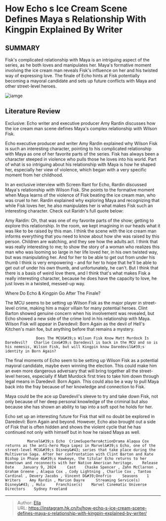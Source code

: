 # How Echo s Ice Cream Scene Defines Maya s Relationship With Kingpin Explained By Writer


## SUMMARY 



  Fisk&#39;s complicated relationship with Maya is an intriguing aspect of the series, as he both loves and manipulates her.   Maya&#39;s formative moment involving the ice cream man reveals Fisk&#39;s influence on her and his twisted way of expressing love.   The finale of Echo hints at Fisk potentially becoming a mayoral candidate and sets up future conflicts with Maya and other street-level heroes.  

![iamge](https://static1.srcdn.com/wordpress/wp-content/uploads/2024/01/kingpin_maya_relationship_echo_sr_exclusive.jpg)

## Literature Review

Exclusive: Echo writer and executive producer Amy Rardin discusses how the ice cream man scene defines Maya&#39;s complex relationship with Wilson Fisk.




Echo executive producer and writer Amy Rardin explained why Wilson Fisk is such an interesting character, pointing to his complicated relationship with Maya as one of her favorite parts of the series. Fisk has always been a character steeped in violence who pulls those he loves into his world. Part of what is so intriguing about his relationship with Maya is how he shaped her, especially her view of violence, which began with a very specific moment from her childhood.




In an exclusive interview with Screen Rant for Echo, Rardin discussed Maya&#39;s relationship with Wilson Fisk. She points to the formative moment when Maya learns of the violence of Fisk beating the ice cream man, who was cruel to her. Rardin explained why exploring Maya and recognizing that while Fisk loves her, he also manipulates her is what makes Fisk such an interesting character. Check out Raridn&#39;s full quote below:


Amy Rardin: Oh, that was one of my favorite parts of the show; getting to explore this relationship. In the room, we kept imagining in our heads what it was like to be raised by this man.
I think the scene with the ice cream man informs everything that you need to know about how she was raised by this person. Children are watching, and they see how the adults act. I think that was really interesting to me; to show the story of a woman who realizes this man who was looming so large in her life loved her, in his own twisted way, but was manipulating her. And for her to be able to get out from under his thumb I think is very empowering - and for her to hope that he&#39;ll be able to get out of under his own thumb, and unfortunately, he can&#39;t.
But I think that there is a basis of weird love there, and I think that&#39;s what makes Fisk a really interesting character, because he does have the capacity to love, he just loves in a twisted, messed-up way.






 Where Do Echo &amp; Kingpin Go After The Finale? 
         

The MCU seems to be setting up Wilson Fisk as the major player in street-level crime, making him a major villain for many potential heroes. Clint Barton showed genuine concern when his involvement was revealed, but Echo showed a new side of the crime lord in his relationship with Maya. Wilson Fisk will appear in Daredevil: Born Again as the devil of Hell&#39;s Kitchen&#39;s main foe, but anything before that remains a mystery.

                  Does The MCU&#39;s Wilson Fisk Know Matt Murdock Is Daredevil?   Charlie Cox&#39;s Daredevil is back in the MCU and so is his nemesis, Wilson Fisk, but will Kingpin know Daredevil&#39;s identity in Born Again?   

The final moments of Echo seem to be setting up Wilson Fisk as a potential mayoral candidate, maybe even winning the election. This could make him an even more dangerous adversary that will bring together all the street-level heroes, especially if Matt Murdock first tries to take him down through legal means in Daredevil: Born Again. This could also be a way to pull Maya back into the fray because of her knowledge and connection to Fisk.






Maya could be the ace up Daredevil&#39;s sleeve to try and take down Fisk, not only because of her deep personal knowledge of the criminal but also because she has shown an ability to tap into a soft spot he holds for her.




Echo set up an interesting future for Fisk that will no doubt be explored in Daredevil: Born Again and beyond. However, Echo also brought out a side of Fisk that is often hidden and shows the violent cycle that he has continued not only with himself but in how he raised Maya as well.

              Marvel&#39;s Echo  CrimeSuperheroActionDrama Alaqua Cox returns as the anti-hero Maya Lopez in Marvel&#39;s Echo, one of the street-level MCU&#39;s Disney&#43; series that take place during the Multiverse Saga. After her confrontation with Clint Barton and Kate Bishop in Phase 4&#39;s Hawkeye, the titular Echo returns to her hometown and reconnects with her Native American heritage.    Release Date    January 9, 2024     Cast    Chaske Spencer , Zahn McClarnon , Graham Greene , Alaqua Cox , Cody Lightning , Charlie Cox , Tantoo Cardinal , Devery Jacobs , Vincent D&#39;Onofrio     Seasons    1     Writers    Amy Rardin , Marion Dayre     Streaming Service(s)    Disney&#43; , Hulu     Franchise(s)    Marvel Cinematic Universe     Directors    Sydney Freeland      


---

> Author: [Ella](https://instagram.hk.cn/)  
> URL: https://instagram.hk.cn/tv/how-echo-s-ice-cream-scene-defines-maya-s-relationship-with-kingpin-explained-by-writer/  

